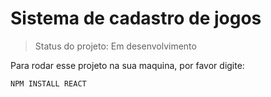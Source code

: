 # Sistema de cadastro de jogos

>Status do projeto: Em desenvolvimento

Para rodar esse projeto na sua maquina, por favor digite:

```
NPM INSTALL REACT
```
